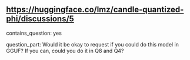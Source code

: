 ## https://huggingface.co/lmz/candle-quantized-phi/discussions/5

contains_question: yes

question_part: 
Would it be okay to request if you could do this model in GGUF?
If you can, could you do it in Q8 and Q4?